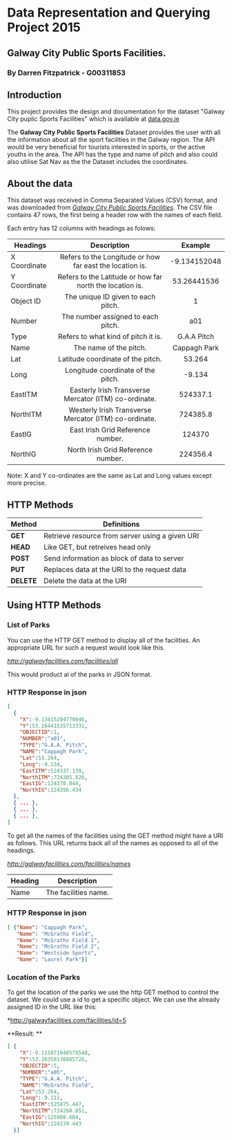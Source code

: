# Data Representation and Querying Project 2015
## Galway City Public Sports Facilities.
### By Darren Fitzpatrick - G00311853

## Introduction
This project provides the design and documentation for the dataset "Galway City puplic Sports Facilities" which is available at [data.gov.ie](http://data.gov.ie)

The **Galway City Public Sports Facilities** Dataset provides the user with all the information about all the sport facilities in the Galway region. The API would be very beneficial for tourists interested in sports, or the active youths in the area. The API has the type and name of pitch and also could also utilise Sat Nav as the the Dataset includes the coordinates.

## About the data
This dataset was received in Comma Separated Values (CSV) format, and was downloaded from [*Galway City Public Sports Facilities*](https://data.gov.ie/dataset/galway-city-public-sports-facilities/resource/2db7c358-4ec1-4cfb-9456-d935cc0157aa).
The CSV file contains 47 rows, the first being a header row with the names of each field.

Each entry has 12 columns with headings as folows:

| Headings       | Description                                                 | Example        |
| -------------- |:-----------------------------------------------------------:|:--------------:|
|X Coordinate    | Refers to the Longitude or how far east the location is.    | -9.134152048   |
|Y Coordinate    | Refers to the Latitude or how far north the location is.    | 53.26441536    |
|Object ID       | The unique ID given to each pitch.                          | 1              |
|Number          | The number assigned to each pitch.                          | a01            |
|Type            | Refers to what kind of pitch it is.                         | G.A.A Pitch    |
|Name            | The name of the pitch.                                      | Cappagh Park   |
|Lat             | Latitude coordinate of the pitch.                           | 53.264         |
|Long            | Longitude coordinate of the pitch.                          | -9.134         |
|EastITM         | Easterly Irish Transverse Mercator (ITM) co-ordinate.       | 524337.1       |
|NorthITM        | Westerly Irish Transverse Mercator (ITM) co-ordinate.       | 724385.8       |
|EastIG          | East Irish Grid Reference number.                           | 124370         |
|NorthIG         | North Irish Grid Reference number.                          | 224356.4       |

Note: X and Y co-ordinates are the same as Lat and Long values except more precise.

## HTTP Methods 
|Method     | Definitions                                     |
|---------- |-------------------------------------------------|
|**GET**    | Retrieve resource from server using a given URI |   
|**HEAD**   | Like GET, but retreives head only               |
|**POST**   | Send information as block of data to server     | 
|**PUT**    | Replaces data at the URI to the request data    | 
|**DELETE** | Delete the data at the URI                      |

## Using HTTP Methods
### List of Parks

You can use the HTTP GET method to display all of the facilities.
An appropriate URL for such a request would look like this.

*http://galwayfacilities.com/facilities/all*

This would product al of the parks in JSON format.
### HTTP Response in json
```json
[
  {
    "X":-9.13415204770846,
    "Y":53.26441535713331,
    "OBJECTID":1,
    "NUMBER":"a01",
    "TYPE":"G.A.A. Pitch",
    "NAME":"Cappagh Park",
    "Lat":53.264,
    "Long":-9.134,
    "EastITM":524337.139,
    "NorthITM":724385.826,
    "EastIG":124370.044,
    "NorthIG":224356.434
  },
  { ... },
  { ... },
  { ... },
] 
```
To get all the names of the facilities using the GET method might have a URl as follows.
This URL returns back all of the names as opposed to all of the headings.

*http://galwayfacilities.com/facilities/names*

| Heading | Description|
| ------------- |:--------------------:|
| Name          | The facilities name. |

### HTTP Response in json

```JSON
[ {"Name": "Cappagh Park", 
   "Name": "McGraths Field",
   "Name": "McGraths Field 1",
   "Name": "McGraths Field 2",
   "Name": "Westside Sports",
   "Name": "Laurel Park"}]
```

### Location of the Parks 
To get the location of the parks we use the http GET method to control the dataset. We could use a id to get a specific object. We can use the already assigned ID in the URL like this: 

*http://galwayfacilities.com/facilities/id=5

**Result: **

```JSON
[ {
    "X":-9.111071048579548,
    "Y":53.26358136885726,
    "OBJECTID":5,
    "NUMBER":"a05",
    "TYPE":"G.A.A. Pitch",
    "NAME":"McGraths Field",
    "Lat":53.264,
    "Long":-9.111,
    "EastITM":525875.447,
    "NorthITM":724268.851,
    "EastIG":125908.684,
    "NorthIG":224239.443
  }]
```



